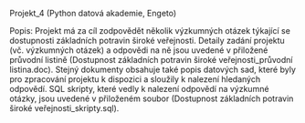 Projekt_4 (Python datová akademie, Engeto)

Popis:
Projekt má za cíl zodpovědět několik výzkumných otázek týkající se dostupnosti základních potravin široké veřejnosti. Detaily zadání projektu (vč. výzkumných otázek) a odpovědi na ně jsou uvedené v přiložené průvodní listině (Dostupnost základních potravin široké veřejnosti_průvodní listina.doc). Stejný dokumenty obsahuje také popis datových sad, které byly pro zpracování projektu k dispozici a sloužily k nalezení hledaných odpovědí. 
SQL skripty, které vedly k nalezení odpovědí na výzkumné otázky, jsou uvedené v přiloženém soubor (Dostupnost základních potravin široké veřejnosti_skripty.sql).  
